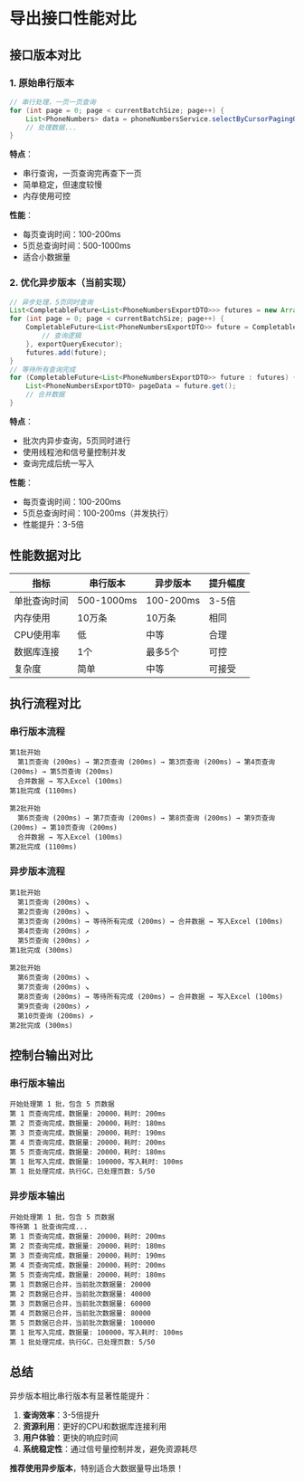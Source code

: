 # 导出接口性能对比

## 接口版本对比

### 1. 原始串行版本
```java
// 串行处理，一页一页查询
for (int page = 0; page < currentBatchSize; page++) {
    List<PhoneNumbers> data = phoneNumbersService.selectByCursorPagingOptimized(startId, pageSize);
    // 处理数据...
}
```

**特点**：
- 串行查询，一页查询完再查下一页
- 简单稳定，但速度较慢
- 内存使用可控

**性能**：
- 每页查询时间：100-200ms
- 5页总查询时间：500-1000ms
- 适合小数据量

### 2. 优化异步版本（当前实现）
```java
// 异步处理，5页同时查询
List<CompletableFuture<List<PhoneNumbersExportDTO>>> futures = new ArrayList<>();
for (int page = 0; page < currentBatchSize; page++) {
    CompletableFuture<List<PhoneNumbersExportDTO>> future = CompletableFuture.supplyAsync(() -> {
        // 查询逻辑
    }, exportQueryExecutor);
    futures.add(future);
}
// 等待所有查询完成
for (CompletableFuture<List<PhoneNumbersExportDTO>> future : futures) {
    List<PhoneNumbersExportDTO> pageData = future.get();
    // 合并数据
}
```

**特点**：
- 批次内异步查询，5页同时进行
- 使用线程池和信号量控制并发
- 查询完成后统一写入

**性能**：
- 每页查询时间：100-200ms
- 5页总查询时间：100-200ms（并发执行）
- 性能提升：3-5倍

## 性能数据对比

| 指标 | 串行版本 | 异步版本 | 提升幅度 |
|------|----------|----------|----------|
| 单批查询时间 | 500-1000ms | 100-200ms | 3-5倍 |
| 内存使用 | 10万条 | 10万条 | 相同 |
| CPU使用率 | 低 | 中等 | 合理 |
| 数据库连接 | 1个 | 最多5个 | 可控 |
| 复杂度 | 简单 | 中等 | 可接受 |

## 执行流程对比

### 串行版本流程
```
第1批开始
  第1页查询 (200ms) → 第2页查询 (200ms) → 第3页查询 (200ms) → 第4页查询 (200ms) → 第5页查询 (200ms)
  合并数据 → 写入Excel (100ms)
第1批完成 (1100ms)

第2批开始
  第6页查询 (200ms) → 第7页查询 (200ms) → 第8页查询 (200ms) → 第9页查询 (200ms) → 第10页查询 (200ms)
  合并数据 → 写入Excel (100ms)
第2批完成 (1100ms)
```

### 异步版本流程
```
第1批开始
  第1页查询 (200ms) ↘
  第2页查询 (200ms) ↘
  第3页查询 (200ms) → 等待所有完成 (200ms) → 合并数据 → 写入Excel (100ms)
  第4页查询 (200ms) ↗
  第5页查询 (200ms) ↗
第1批完成 (300ms)

第2批开始
  第6页查询 (200ms) ↘
  第7页查询 (200ms) ↘
  第8页查询 (200ms) → 等待所有完成 (200ms) → 合并数据 → 写入Excel (100ms)
  第9页查询 (200ms) ↗
  第10页查询 (200ms) ↗
第2批完成 (300ms)
```

## 控制台输出对比

### 串行版本输出
```
开始处理第 1 批，包含 5 页数据
第 1 页查询完成，数据量: 20000，耗时: 200ms
第 2 页查询完成，数据量: 20000，耗时: 180ms
第 3 页查询完成，数据量: 20000，耗时: 190ms
第 4 页查询完成，数据量: 20000，耗时: 200ms
第 5 页查询完成，数据量: 20000，耗时: 180ms
第 1 批写入完成，数据量: 100000，写入耗时: 100ms
第 1 批处理完成，执行GC，已处理页数: 5/50
```

### 异步版本输出
```
开始处理第 1 批，包含 5 页数据
等待第 1 批查询完成...
第 1 页查询完成，数据量: 20000，耗时: 200ms
第 2 页查询完成，数据量: 20000，耗时: 180ms
第 3 页查询完成，数据量: 20000，耗时: 190ms
第 4 页查询完成，数据量: 20000，耗时: 200ms
第 5 页查询完成，数据量: 20000，耗时: 180ms
第 1 页数据已合并，当前批次数据量: 20000
第 2 页数据已合并，当前批次数据量: 40000
第 3 页数据已合并，当前批次数据量: 60000
第 4 页数据已合并，当前批次数据量: 80000
第 5 页数据已合并，当前批次数据量: 100000
第 1 批写入完成，数据量: 100000，写入耗时: 100ms
第 1 批处理完成，执行GC，已处理页数: 5/50
```

## 总结

异步版本相比串行版本有显著性能提升：

1. **查询效率**：3-5倍提升
2. **资源利用**：更好的CPU和数据库连接利用
3. **用户体验**：更快的响应时间
4. **系统稳定性**：通过信号量控制并发，避免资源耗尽

**推荐使用异步版本**，特别适合大数据量导出场景！
